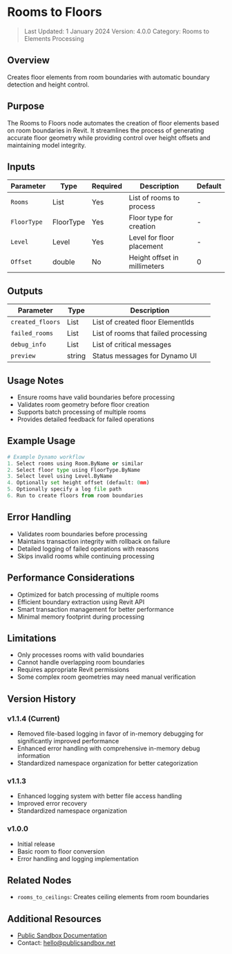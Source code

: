 # Rooms to Floors
> Last Updated: 1 January 2024
> Version: 4.0.0
> Category: Rooms to Elements Processing

## Overview
Creates floor elements from room boundaries with automatic boundary detection and height control.

## Purpose
The Rooms to Floors node automates the creation of floor elements based on room boundaries in Revit. It streamlines the process of generating accurate floor geometry while providing control over height offsets and maintaining model integrity.

## Inputs
| Parameter | Type | Required | Description | Default |
|-----------|------|----------|-------------|---------|
| `Rooms` | List<Room> | Yes | List of rooms to process | - |
| `FloorType` | FloorType | Yes | Floor type for creation | - |
| `Level` | Level | Yes | Level for floor placement | - |
| `Offset` | double | No | Height offset in millimeters | 0 |

## Outputs
| Parameter | Type | Description |
|-----------|------|-------------|
| `created_floors` | List<ElementId> | List of created floor ElementIds |
| `failed_rooms` | List<Room> | List of rooms that failed processing |
| `debug_info` | List<string> | List of critical messages |
| `preview` | string | Status messages for Dynamo UI |

## Usage Notes
- Ensure rooms have valid boundaries before processing
- Validates room geometry before floor creation
- Supports batch processing of multiple rooms
- Provides detailed feedback for failed operations

## Example Usage
```python
# Example Dynamo workflow
1. Select rooms using Room.ByName or similar
2. Select floor type using FloorType.ByName
3. Select level using Level.ByName
4. Optionally set height offset (default: 0mm)
5. Optionally specify a log file path
6. Run to create floors from room boundaries
```

## Error Handling
- Validates room boundaries before processing
- Maintains transaction integrity with rollback on failure
- Detailed logging of failed operations with reasons
- Skips invalid rooms while continuing processing

## Performance Considerations
- Optimized for batch processing of multiple rooms
- Efficient boundary extraction using Revit API
- Smart transaction management for better performance
- Minimal memory footprint during processing

## Limitations
- Only processes rooms with valid boundaries
- Cannot handle overlapping room boundaries
- Requires appropriate Revit permissions
- Some complex room geometries may need manual verification

## Version History
### v1.1.4 (Current)
- Removed file-based logging in favor of in-memory debugging for significantly improved performance
- Enhanced error handling with comprehensive in-memory debug information
- Standardized namespace organization for better categorization

### v1.1.3
- Enhanced logging system with better file access handling
- Improved error recovery
- Standardized namespace organization

### v1.0.0
- Initial release
- Basic room to floor conversion
- Error handling and logging implementation

## Related Nodes
- `rooms_to_ceilings`: Creates ceiling elements from room boundaries

## Additional Resources
- [Public Sandbox Documentation](https://publicsandbox.net)
- Contact: hello@publicsandbox.net 